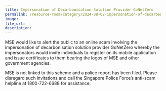 ```yaml
---  
title: Impersonation of Decarbonisation Solution Provider GoNetZero
permalink: /resource-room/category/2024-08-02-impersonation-of-decarbonisation-provider-gonetzero/  
image:  
file_url:  
description:  
---  
```


MSE would like to alert the public to an online scam involving the impersonation of decarbonisation solution provider GoNetZero whereby the impersonators would invite individuals to register on its mobile application and issue certificates to them bearing the logos of MSE and other government agencies.  

MSE is not linked to this scheme and a police report has been filed. Please disregard such invitations and call the Singapore Police Force’s anti-scam helpline at 1800-722-6688 for assistance.
